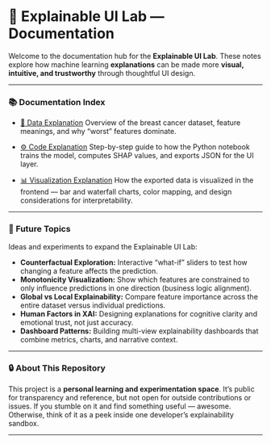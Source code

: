 # 🧭 Explainable UI Lab — Documentation

Welcome to the documentation hub for the **Explainable UI Lab**.
These notes explore how machine learning **explanations** can be made more **visual, intuitive, and trustworthy** through thoughtful UI design.

---

### 📚 Documentation Index

* [🧬 Data Explanation](./data.md)
  Overview of the breast cancer dataset, feature meanings, and why “worst” features dominate.

* [⚙️ Code Explanation](./code.md)
  Step-by-step guide to how the Python notebook trains the model, computes SHAP values, and exports JSON for the UI layer.

* [📊 Visualization Explanation](./visualizations.md)
  How the exported data is visualized in the frontend — bar and waterfall charts, color mapping, and design considerations for interpretability.

---

### 🔮 Future Topics

Ideas and experiments to expand the Explainable UI Lab:

* **Counterfactual Exploration:** Interactive “what-if” sliders to test how changing a feature affects the prediction.
* **Monotonicity Visualization:** Show which features are constrained to only influence predictions in one direction (business logic alignment).
* **Global vs Local Explainability:** Compare feature importance across the entire dataset versus individual predictions.
* **Human Factors in XAI:** Designing explanations for cognitive clarity and emotional trust, not just accuracy.
* **Dashboard Patterns:** Building multi-view explainability dashboards that combine metrics, charts, and narrative context.

---

### 🔒 About This Repository

This project is a **personal learning and experimentation space**.
It’s public for transparency and reference, but not open for outside contributions or issues.
If you stumble on it and find something useful — awesome.
Otherwise, think of it as a peek inside one developer’s explainability sandbox.

---
